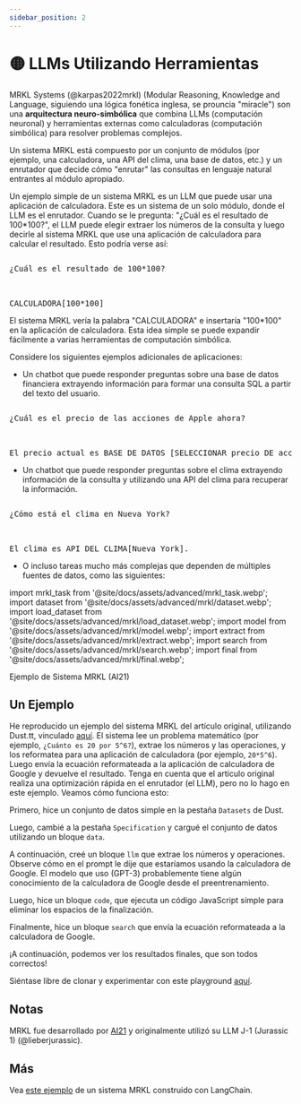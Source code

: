 ```yaml
---
sidebar_position: 2
---
```


# 🟡 LLMs Utilizando Herramientas

MRKL Systems (@karpas2022mrkl) (Modular Reasoning, Knowledge and Language, siguiendo una lógica fonética inglesa, se prouncia "miracle") son una **arquitectura neuro-simbólica** que combina LLMs (computación neuronal) y herramientas externas como calculadoras (computación simbólica) para resolver problemas complejos.

Un sistema MRKL está compuesto por un conjunto de módulos (por ejemplo, una calculadora, una API del clima, una base de datos, etc.) y un enrutador que decide cómo "enrutar" las consultas en lenguaje natural entrantes al módulo apropiado.

Un ejemplo simple de un sistema MRKL es un LLM que puede usar una aplicación de calculadora. Este es un sistema de un solo módulo, donde el LLM es el enrutador. Cuando se le pregunta: "¿Cuál es el resultado de 100*100?", el LLM puede elegir extraer los números de la consulta y luego decirle al sistema MRKL que use una aplicación de calculadora para calcular el resultado. Esto podría verse así:

<pre>
<p>¿Cuál es el resultado de 100*100?</p>

<span style={{backgroundColor: '#d2f4d3'}}>CALCULADORA[100*100]</span>
</pre>

El sistema MRKL vería la palabra "CALCULADORA" e insertaría "100*100" en la aplicación de calculadora. Esta idea simple se puede expandir fácilmente a varias herramientas de computación simbólica.

Considere los siguientes ejemplos adicionales de aplicaciones:

- Un chatbot que puede responder preguntas sobre una base de datos financiera extrayendo información para formar una consulta SQL a partir del texto del usuario.

<pre>
<p>¿Cuál es el precio de las acciones de Apple ahora?</p>

<span style={{backgroundColor: '#d2f4d3'}}>El precio actual es BASE DE DATOS [SELECCIONAR precio DE acciones DONDE empresa = "Apple" Y tiempo = "ahora"].</span>
</pre>

- Un chatbot que puede responder preguntas sobre el clima extrayendo información de la consulta y utilizando una API del clima para recuperar la información.

<pre>
<p>¿Cómo está el clima en Nueva York?</p>

<span style={{backgroundColor: '#d2f4d3'}}>El clima es API DEL CLIMA[Nueva York].</span>
</pre>

- O incluso tareas mucho más complejas que dependen de múltiples fuentes de datos, como las siguientes:

import mrkl_task from '@site/docs/assets/advanced/mrkl_task.webp';
import dataset from '@site/docs/assets/advanced/mrkl/dataset.webp';
import load_dataset from '@site/docs/assets/advanced/mrkl/load_dataset.webp';
import model from '@site/docs/assets/advanced/mrkl/model.webp';
import extract from '@site/docs/assets/advanced/mrkl/extract.webp';
import search from '@site/docs/assets/advanced/mrkl/search.webp';
import final from '@site/docs/assets/advanced/mrkl/final.webp';

<div style={{textAlign: 'center'}}>
  <LazyLoadImage src={mrkl_task} style={{width: "500px"}} />
</div>

<div style={{textAlign: 'center'}}>
Ejemplo de Sistema MRKL (AI21)
</div>


## Un Ejemplo

He reproducido un ejemplo del sistema MRKL del artículo original, utilizando Dust.tt, 
vinculado [aquí](https://dust.tt/trigaten/a/98bdd65cb7). 
El sistema lee un problema matemático (por ejemplo, `¿Cuánto es 20 por 5^6?`), extrae los números y las operaciones,
y los reformatea para una aplicación de calculadora (por ejemplo, `20*5^6`). Luego envía la ecuación reformateada 
a la aplicación de calculadora de Google y devuelve el resultado. Tenga en cuenta que el artículo original realiza una optimización rápida en el enrutador (el LLM), pero no lo hago en este ejemplo. Veamos cómo funciona esto:

Primero, hice un conjunto de datos simple en la pestaña `Datasets` de Dust.

<div style={{textAlign: 'center'}}>
  <LazyLoadImage src={dataset} style={{width: "750px"}} />
</div>

Luego, cambié a la pestaña `Specification` y cargué el conjunto de datos utilizando un bloque `data`.

<div style={{textAlign: 'center'}}>
  <LazyLoadImage src={load_dataset} style={{width: "750px"}} />
</div>

A continuación, creé un bloque `llm` que extrae los números y operaciones. Observe cómo en el prompt le dije que estaríamos usando la calculadora de Google. El modelo que uso (GPT-3) probablemente tiene algún conocimiento de la calculadora de Google desde el preentrenamiento.

<div style={{textAlign: 'center'}}>
  <LazyLoadImage src={model} style={{width: "750px"}} />
</div>

Luego, hice un bloque `code`, que ejecuta un código JavaScript simple para eliminar los espacios de la finalización.

<div style={{textAlign: 'center'}}>
  <LazyLoadImage src={extract} style={{width: "750px"}} />
</div>

Finalmente, hice un bloque `search` que envía la ecuación reformateada a la calculadora de Google.

<div style={{textAlign: 'center'}}>
  <LazyLoadImage src={search} style={{width: "750px"}} />
</div>

¡A continuación, podemos ver los resultados finales, que son todos correctos!

<div style={{textAlign: 'center'}}>
  <LazyLoadImage src={final} style={{width: "750px"}} />
</div>

Siéntase libre de clonar y experimentar con este playground [aquí](https://dust.tt/trigaten/a/98bdd65cb7).

## Notas
MRKL fue desarrollado por [AI21](https://www.ai21.com/) y originalmente utilizó su LLM J-1 (Jurassic 1) (@lieberjurassic).

## Más

Vea [este ejemplo](https://langchain.readthedocs.io/en/latest/modules/agents/implementations/mrkl.html) de un sistema MRKL construido con LangChain.
